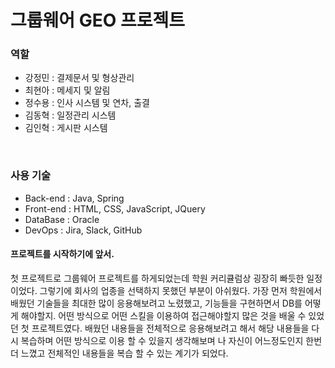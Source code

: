 <h1>그룹웨어 GEO 프로젝트</h1>

<h3>역할</h3>
<ul>
  <li>강정민 : 결제문서 및 형상관리</li>
  <li>최현아 : 메세지 및 알림</li>
  <li>정수용 : 인사 시스템 및 연차, 출결</li>
  <li>김동혁 : 일정관리 시스템</li>
  <li>김인혁 : 게시판 시스템</li>
</ul>

<br>


<h3>사용 기술</h3> 
  <ul>
    <li>Back-end : Java, Spring</li>
    <li>Front-end : HTML, CSS, JavaScript, JQuery</li>
    <li>DataBase : Oracle</li>
    <li>DevOps : Jira, Slack, GitHub</li>
  </ul>

  <h4>프로젝트를 시작하기에 앞서.</h4>
  첫 프로젝트로 그룹웨어 프로젝트를 하게되었는데 학원 커리큘럼상 굉장히 빠듯한 일정이었다.
  그렇기에 회사의 업종을 선택하지 못했던 부분이 아쉬웠다.
  가장 먼저 학원에서 배웠던 기술들을 최대한 많이 응용해보려고 노렸했고, 기능들을 구현하면서 DB를 어떻게 해야할지. 어떤 방식으로 어떤 스킬을 이용하여 접근해야할지 많은 것을 배울 수 있었던
  첫 프로젝트였다. 
  배웠던 내용들을 전체적으로 응용해보려고 해서 해당 내용들을 다시 복습하며 어떤 방식으로 이용 할 수 있을지 생각해보며 나 자신이 어느정도인지 한번 더 느꼈고 전체적인 내용들을 복습 할 수 있는 계기가 되었다.
